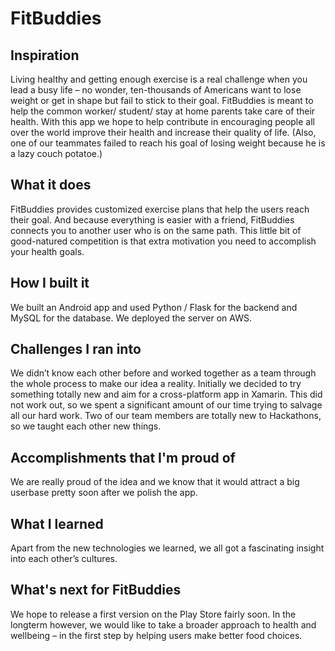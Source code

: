# FitBuddies

## Inspiration

Living healthy and getting enough exercise is a real challenge when you lead a busy life – no wonder, ten-thousands of Americans want to lose weight or get in shape but fail to stick to their goal. FitBuddies is meant to help the common worker/ student/ stay at home parents take care of their health. With this app we hope to help contribute in encouraging people all over the world improve their health and increase their quality of life. (Also, one of our teammates failed to reach his goal of losing weight because he is a lazy couch potatoe.)

## What it does

FitBuddies provides customized exercise plans that help the users reach their goal. And because everything is easier with a friend, FitBuddies connects you to another user who is on the same path. This little bit of good-natured competition is that extra motivation you need to accomplish your health goals.

## How I built it

We built an Android app and used Python / Flask for the backend and MySQL for the database. We deployed the server on AWS.

## Challenges I ran into

We didn’t know each other before and worked together as a team through the whole process to make our idea a reality. Initially we decided to try something totally new and aim for a cross-platform app in Xamarin. This did not work out, so we spent a significant amount of our time trying to salvage all our hard work. Two of our team members are totally new to Hackathons, so we taught each other new things.

## Accomplishments that I'm proud of

We are really proud of the idea and we know that it would attract a big userbase pretty soon after we polish the app.

## What I learned

Apart from the new technologies we learned, we all got a fascinating insight into each other’s cultures.

## What's next for FitBuddies

We hope to release a first version on the Play Store fairly soon. In the longterm however, we would like to take a broader approach to health and wellbeing – in the first step by helping users make better food choices.
